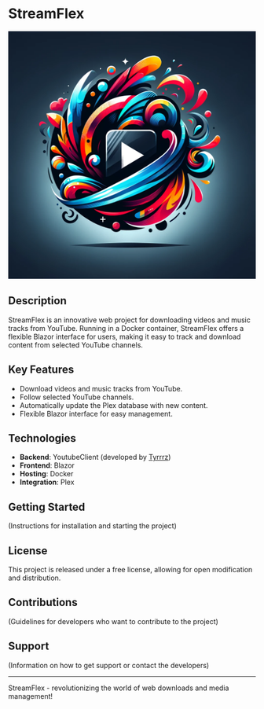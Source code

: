 # StreamFlex

![StreamFlex](md/img/StreamFlex.png)

## Description

StreamFlex is an innovative web project for downloading videos and music tracks from YouTube. Running in a Docker container, StreamFlex offers a flexible Blazor interface for users, making it easy to track and download content from selected YouTube channels.

## Key Features

- Download videos and music tracks from YouTube.
- Follow selected YouTube channels.
- Automatically update the Plex database with new content.
- Flexible Blazor interface for easy management.

## Technologies

- **Backend**: YoutubeClient (developed by [Tyrrrz](https://github.com/Tyrrrz))
- **Frontend**: Blazor
- **Hosting**: Docker
- **Integration**: Plex

## Getting Started

(Instructions for installation and starting the project)

## License

This project is released under a free license, allowing for open modification and distribution.

## Contributions

(Guidelines for developers who want to contribute to the project)

## Support

(Information on how to get support or contact the developers)

---

StreamFlex - revolutionizing the world of web downloads and media management!

